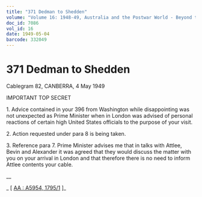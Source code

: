 ```yaml
---
title: "371 Dedman to Shedden"
volume: "Volume 16: 1948-49, Australia and the Postwar World - Beyond the Region"
doc_id: 7086
vol_id: 16
date: 1949-05-04
barcode: 332049
---
```


# 371 Dedman to Shedden

Cablegram 82, CANBERRA, 4 May 1949

IMPORTANT TOP SECRET

1\. Advice contained in your 396 from Washington while disappointing was not unexpected as Prime Minister when in London was advised of personal reactions of certain high United States officials to the purpose of your visit.

2\. Action requested under para 8 is being taken.

3\. Reference para 7. Prime Minister advises me that in talks with Attlee, Bevin and Alexander it was agreed that they would discuss the matter with you on your arrival in London and that therefore there is no need to inform Attlee contents your cable.

__

_ [ [AA : A5954, 1795/1](http://www.naa.gov.au/cgi-bin/Search?O=I&Number=332049) ]_
